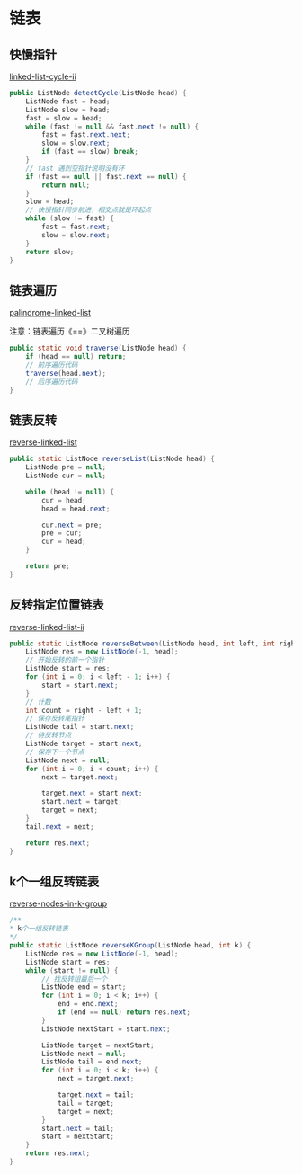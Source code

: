 # 链表

## 快慢指针

[linked-list-cycle-ii](https://leetcode.cn/problems/linked-list-cycle-ii/)

```java
public ListNode detectCycle(ListNode head) {
    ListNode fast = head;
    ListNode slow = head;
    fast = slow = head;
    while (fast != null && fast.next != null) {
        fast = fast.next.next;
        slow = slow.next;
        if (fast == slow) break;
    }
    // fast 遇到空指针说明没有环
    if (fast == null || fast.next == null) {
        return null;
    }
    slow = head;
    // 快慢指针同步前进，相交点就是环起点
    while (slow != fast) {
        fast = fast.next;
        slow = slow.next;
    }
    return slow;
}

```

## 链表遍历

[palindrome-linked-list](https://leetcode.cn/problems/palindrome-linked-list/)

注意：链表遍历《==》二叉树遍历

```java
public static void traverse(ListNode head) {
    if (head == null) return;
    // 前序遍历代码
    traverse(head.next);
    // 后序遍历代码
}
```

## 链表反转

[reverse-linked-list](https://leetcode.cn/problems/reverse-linked-list/)

```java
public static ListNode reverseList(ListNode head) {
    ListNode pre = null;
    ListNode cur = null;

    while (head != null) {
        cur = head;
        head = head.next;

        cur.next = pre;
        pre = cur;
        cur = head;
    }

    return pre;
}
```

## 反转指定位置链表

[reverse-linked-list-ii](https://leetcode.cn/problems/reverse-linked-list-ii/)

```java
public static ListNode reverseBetween(ListNode head, int left, int right) {
    ListNode res = new ListNode(-1, head);
    // 开始反转的前一个指针
    ListNode start = res;
    for (int i = 0; i < left - 1; i++) {
        start = start.next;
    }
    // 计数
    int count = right - left + 1;
    // 保存反转尾指针
    ListNode tail = start.next;
    // 待反转节点
    ListNode target = start.next;
    // 保存下一个节点
    ListNode next = null;
    for (int i = 0; i < count; i++) {
        next = target.next;

        target.next = start.next;
        start.next = target;
        target = next;
    }
    tail.next = next;

    return res.next;
}
```

## k个一组反转链表

[reverse-nodes-in-k-group](https://leetcode.cn/problems/reverse-nodes-in-k-group/)

```java
/**
* k个一组反转链表
*/
public static ListNode reverseKGroup(ListNode head, int k) {
    ListNode res = new ListNode(-1, head);
    ListNode start = res;
    while (start != null) {
        // 找反转组最后一个
        ListNode end = start;
        for (int i = 0; i < k; i++) {
            end = end.next;
            if (end == null) return res.next;
        }
        ListNode nextStart = start.next;

        ListNode target = nextStart;
        ListNode next = null;
        ListNode tail = end.next;
        for (int i = 0; i < k; i++) {
            next = target.next;

            target.next = tail;
            tail = target;
            target = next;
        }
        start.next = tail;
        start = nextStart;
    }
    return res.next;
}
```
